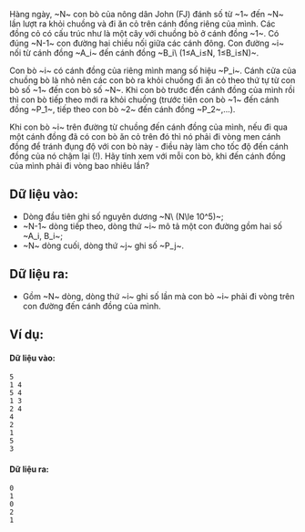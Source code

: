 <!--
**<center>NGUỒN: Hội thảo Duyên Hải 2016 - Lê Thanh Bình</center>**
-->
Hàng ngày, ~N~ con bò của nông dân John (FJ) đánh số từ ~1~ đến ~N~ lần lượt ra khỏi chuồng và đi ăn cỏ trên cánh đồng riêng của mình. Các đồng cỏ có cấu trúc như là một cây với chuồng bò ở cánh đồng ~1~. Có đúng ~N-1~ con đường hai chiều nối giữa các cánh đông. Con đường ~i~ nối từ cánh đồng ~A_i~ đến cánh đồng ~B_i\ (1≤A_i≤N, 1≤B_i≤N)~.

Con bò ~i~ có cánh đồng của riêng mình mang số hiệu ~P_i~. Cánh cửa của chuồng bò là nhỏ nên các con bò ra khỏi chuồng đi ăn cỏ theo thứ tự từ con bò số ~1~ đến con bò số ~N~. Khi con bò trước đến cánh đồng của mình rồi thì con bò tiếp theo mới ra khỏi chuồng (trước tiên con bò ~1~ đến cánh đồng ~P_1~, tiếp theo con bò ~2~ đến cánh đồng ~P_2~,...).

Khi con bò ~i~ trên đường từ chuồng đến cánh đồng của mình, nếu đi qua một cánh đồng đã có con bò ăn cỏ trên đó thì nó phải đi vòng men cánh đồng để tránh đụng độ với con bò này - điều này làm cho tốc độ đến cánh đồng của nó chậm lại (!).  Hãy tính xem với mỗi con bò, khi đến cánh đồng của mình phải đi vòng bao nhiêu lần?

## Dữ liệu vào:
- Dòng đầu tiên ghi số nguyên dương ~N\ (N\le 10^5)~;
- ~N-1~ dòng tiếp theo, dòng thứ ~i~ mô tả một con đường gồm hai số ~A_i, B_i~;
- ~N~ dòng cuối, dòng thứ ~j~ ghi số ~P_j~.

## Dữ liệu ra:
- Gồm ~N~ dòng, dòng thứ ~i~ ghi số lần mà con bò ~i~ phải đi vòng trên con đường đến cánh đồng của mình.

## Ví dụ:
#### Dữ liệu vào:
```
5
1 4
5 4
1 3
2 4
4
2
1
5
3
```

#### Dữ liệu ra:
```
0
1
0
2
1
```